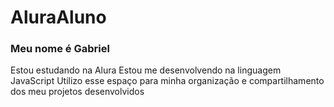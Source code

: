 # AluraAluno
### Meu nome é Gabriel

Estou estudando na Alura
Estou me desenvolvendo na linguagem JavaScript
Utilizo esse espaço para minha organização e compartilhamento dos meu projetos desenvolvidos
